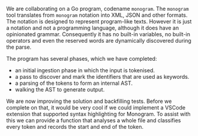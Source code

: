 We are collaborating on a Go program, codename `monogram`. The `monogram` tool
translates from `monogram` notation into XML, JSON and other formats. The 
notation is designed to represent program-like texts. However it is just a
notation and not a programming language, although it does have an opinionated
grammar. Consequently it has no built-in variables, no built-in operators and
even the reserved words are dynamically discovered during the parse.

The program has several phases, which we have completed:

- an initial ingestion phase in which the input is tokenised.
- a pass to discover and mark the identifiers that are used as keywords.
- a parsing of the tokens to form an internal AST.
- walking the AST to generate output.

We are now improving the solution and backfilling tests. Before we complete
on that, it would be very cool if we could implement a VSCode extension that
supported syntax highlighting for Monogram. To assist with this we can
provide a function that analyses a whole file and classifies every token and
records the start and end of the token.